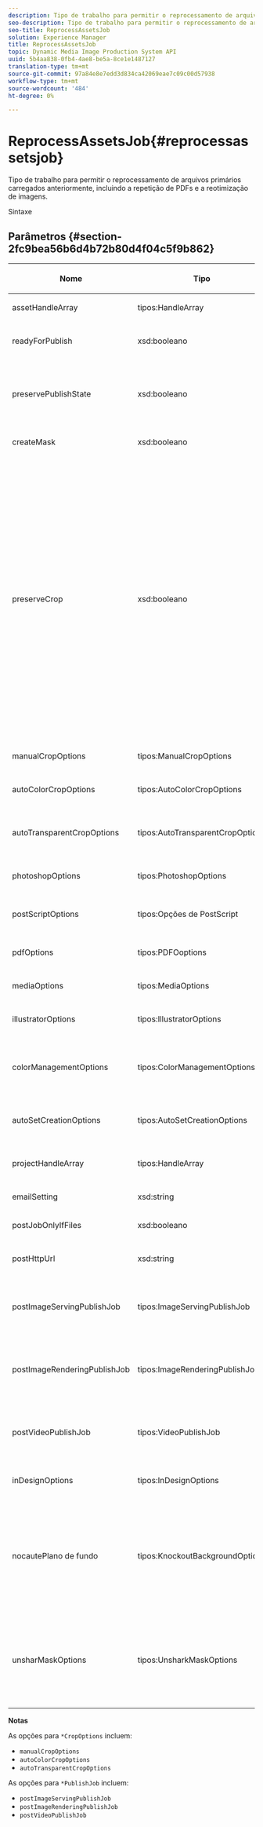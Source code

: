 ```yaml
---
description: Tipo de trabalho para permitir o reprocessamento de arquivos primários carregados anteriormente, incluindo a repetição de PDFs e a reotimização de imagens.
seo-description: Tipo de trabalho para permitir o reprocessamento de arquivos primários carregados anteriormente, incluindo a repetição de PDFs e a reotimização de imagens.
seo-title: ReprocessAssetsJob
solution: Experience Manager
title: ReprocessAssetsJob
topic: Dynamic Media Image Production System API
uuid: 5b4aa838-0fb4-4ae8-be5a-8ce1e1487127
translation-type: tm+mt
source-git-commit: 97a84e8e7edd3d834ca42069eae7c09c00d57938
workflow-type: tm+mt
source-wordcount: '484'
ht-degree: 0%

---
```



# ReprocessAssetsJob{#reprocessassetsjob}

Tipo de trabalho para permitir o reprocessamento de arquivos primários carregados anteriormente, incluindo a repetição de PDFs e a reotimização de imagens.

Sintaxe

## Parâmetros {#section-2fc9bea56b6d4b72b80d4f04c5f9b862}

<table id="table_04100BB8ABD84EF68B0A7CE3AD946414"> 
 <thead> 
  <tr> 
   <th colname="col1" class="entry"> <p>Nome </p> </th> 
   <th colname="col2" class="entry"> <p>Tipo </p> </th> 
   <th colname="col3" class="entry"> <p>Descrição </p> </th> 
  </tr> 
 </thead>
 <tbody> 
  <tr> 
   <td colname="col1"> <p><span class="codeph"> <span class="varname"> assetHandleArray</span> </span> </p> </td> 
   <td colname="col2"> <p><span class="codeph"> tipos:HandleArray</span> </p> </td> 
   <td colname="col3"> <p>Identificador de ativos. </p> </td> 
  </tr> 
  <tr> 
   <td colname="col1"> <p><span class="codeph"> <span class="varname"> readyForPublish</span> </span> </p> </td> 
   <td colname="col2"> <p><span class="codeph"> xsd:booleano</span> </p> </td> 
   <td colname="col3"> <p>Se os arquivos estão marcados como prontos para publicação. </p> </td> 
  </tr> 
  <tr> 
   <td colname="col1"> <p><span class="codeph"> <span class="varname"> preservePublishState</span> </span> </p> </td> 
   <td colname="col2"> <p><span class="codeph"> xsd:booleano</span> </p> </td> 
   <td colname="col3"> <p>Controla se o estado de publicação de um ativo existente é preservado ao substituir. Se não estiver definido, a configuração padrão da empresa será usada. </p> </td> 
  </tr> 
  <tr> 
   <td colname="col1"> <p><span class="codeph"> <span class="varname"> createMask</span> </span> </p> </td> 
   <td colname="col2"> <p><span class="codeph"> xsd:booleano</span> </p> </td> 
   <td colname="col3"> <p>Se uma máscara deve ser criada. </p> </td> 
  </tr> 
  <tr> 
   <td colname="col1"> <p><span class="codeph"> <span class="varname"> preserveCrop</span> </span> </p> </td> 
   <td colname="col2"> <p><span class="codeph"> xsd:booleano</span> </p> </td> 
   <td colname="col3"> <p>Controla a preservação de qualquer definição de cultura existente. O padrão é verdadeiro.</p> <p>Se você fornecer o parâmetro manualCropOptions e os valores correspondentes, os novos valores (excluindo 0,0,0,0) serão aplicados ao ativo independentemente do valor preserveCrop.</p><p>Se você <i>not</i> fornecer o parâmetro manualCropOptions, o valor de preserveCrop será mantido. E, no caso de verdadeiro, os valores de preserveCrop existentes são mantidos; no caso de false, os valores preserveCrop são removidos.</p><p>Exemplo:</p><p><p>&lt;preservecrop&gt;false&lt;/preservecrop&gt;<br />&lt;manualcropoptions&gt;<br />    &lt;left&gt;190&lt;/left&gt;<br />    &lt;right&gt;310&lt;/right&gt;<br />    &lt;top&gt;160&lt;/top&gt;<br />    &lt;bottom&gt;120&lt;/bottom&gt;<br />&lt;/manualcropoptions&gt;</p> </td> 
  </tr> 
  <tr> 
   <td colname="col1"> <p><span class="codeph"> <span class="varname"> manualCropOptions</span> </span> </p> </td> 
   <td colname="col2"> <p><span class="codeph"> tipos:ManualCropOptions</span> </p> </td> 
   <td colname="col3"> <p>Opções de corte manual. </p> </td> 
  </tr> 
  <tr> 
   <td colname="col1"> <p><span class="codeph"> <span class="varname"> autoColorCropOptions</span> </span> </p> </td> 
   <td colname="col2"> <p><span class="codeph"> tipos:AutoColorCropOptions</span> </p> </td> 
   <td colname="col3"> <p>Opções para cortes automáticos de imagens com base em cores. </p> </td> 
  </tr> 
  <tr> 
   <td colname="col1"> <p><span class="codeph"> <span class="varname"> autoTransparentCropOptions</span> </span> </p> </td> 
   <td colname="col2"> <p><span class="codeph"> tipos:AutoTransparentCropOptions</span> </p> </td> 
   <td colname="col3"> <p>Remove o espaço em branco das bordas das imagens, com base na transparência. </p> </td> 
  </tr> 
  <tr> 
   <td colname="col1"> <p><span class="codeph"> <span class="varname"> photoshopOptions</span> </span> </p> </td> 
   <td colname="col2"> <p><span class="codeph"> tipos:PhotoshopOptions</span> </p> </td> 
   <td colname="col3"> <p>Opções para carregar arquivos Photoshop no Servidor de imagens. </p> </td> 
  </tr> 
  <tr> 
   <td colname="col1"> <p><span class="codeph"> <span class="varname"> postScriptOptions</span> </span> </p> </td> 
   <td colname="col2"> <p><span class="codeph"> tipos:Opções de PostScript</span> </p> </td> 
   <td colname="col3"> <p>Opções para carregar arquivos PostScript no Servidor de imagens. </p> </td> 
  </tr> 
  <tr> 
   <td colname="col1"> <p><span class="codeph"> <span class="varname"> pdfOptions</span> </span> </p> </td> 
   <td colname="col2"> <p><span class="codeph"> tipos:PDFOoptions</span> </p> </td> 
   <td colname="col3"> <p>Opções para carregar arquivos PDF no Servidor de imagens. </p> </td> 
  </tr> 
  <tr> 
   <td colname="col1"> <p><span class="codeph"> <span class="varname"> mediaOptions</span> </span> </p> </td> 
   <td colname="col2"> <p><span class="codeph"> tipos:MediaOptions</span> </p> </td> 
   <td colname="col3"> <p>Opções de arquivo de mídia A/V. </p> </td> 
  </tr> 
  <tr> 
   <td colname="col1"> <p><span class="codeph"> <span class="varname"> illustratorOptions</span> </span> </p> </td> 
   <td colname="col2"> <p><span class="codeph"> tipos:IllustratorOptions</span> </p> </td> 
   <td colname="col3"> <p>Opções para carregar arquivos Illustrator no Servidor de imagens. </p> </td> 
  </tr> 
  <tr> 
   <td colname="col1"> <p><span class="codeph"> <span class="varname"> colorManagementOptions</span> </span> </p> </td> 
   <td colname="col2"> <p><span class="codeph"> tipos:ColorManagementOptions</span> </p> </td> 
   <td colname="col3"> <p>Opções que você pode especificar durante um upload. O conjunto afeta como a cor é gerenciada para o upload. </p> </td> 
  </tr> 
  <tr> 
   <td colname="col1"> <p><span class="codeph"> <span class="varname"> autoSetCreationOptions</span> </span> </p> </td> 
   <td colname="col2"> <p><span class="codeph"> tipos:AutoSetCreationOptions</span> </p> </td> 
   <td colname="col3"> <p>Matriz de scripts de geração de conjunto automático a serem aplicados a arquivos carregados. </p> </td> 
  </tr> 
  <tr> 
   <td colname="col1"> <p><span class="codeph"> <span class="varname"> projectHandleArray</span> </span> </p> </td> 
   <td colname="col2"> <p><span class="codeph"> tipos:HandleArray</span> </p> </td> 
   <td colname="col3"> <p>Uma matriz de identificadores de projetos. </p> </td> 
  </tr> 
  <tr> 
   <td colname="col1"> <p><span class="codeph"> <span class="varname"> emailSetting</span> </span> </p> </td> 
   <td colname="col2"> <p><span class="codeph"> xsd:string</span> </p> </td> 
   <td colname="col3"> <p>Opções para configurações de email. </p> </td> 
  </tr> 
  <tr> 
   <td colname="col1"> <p><span class="codeph"> <span class="varname"> postJobOnlyIfFiles</span> </span> </p> </td> 
   <td colname="col2"> <p><span class="codeph"> xsd:booleano</span> </p> </td> 
   <td colname="col3"> <p>Se deseja carregar somente arquivos. </p> </td> 
  </tr> 
  <tr> 
   <td colname="col1"> <p><span class="codeph"> <span class="varname"> postHttpUrl</span> </span> </p> </td> 
   <td colname="col2"> <p><span class="codeph"> xsd:string</span> </p> </td> 
   <td colname="col3"> <p>URL para o local de carregamento do arquivo. </p> </td> 
  </tr> 
  <tr> 
   <td colname="col1"> <p><span class="codeph"> <span class="varname"> postImageServingPublishJob</span> </span> </p> </td> 
   <td colname="col2"> <p><span class="codeph"> tipos:ImageServingPublishJob</span> </p> </td> 
   <td colname="col3"> <p>Detalhes da tarefa para uma tarefa de publicação de serviço de imagem a ser executada após a conclusão do upload. </p> </td> 
  </tr> 
  <tr> 
   <td colname="col1"> <p><span class="codeph"> <span class="varname"> postImageRenderingPublishJob</span> </span> </p> </td> 
   <td colname="col2"> <p><span class="codeph"> tipos:ImageRenderingPublishJob</span> </p> </td> 
   <td colname="col3"> <p>Detalhes do trabalho para um trabalho de publicação de renderização de imagem a ser executado após a conclusão do upload. </p> </td> 
  </tr> 
  <tr> 
   <td colname="col1"> <p><span class="codeph"> <span class="varname"> postVideoPublishJob</span> </span> </p> </td> 
   <td colname="col2"> <p><span class="codeph"> tipos:VideoPublishJob</span> </p> </td> 
   <td colname="col3"> <p>Detalhes do trabalho para um trabalho de publicação de vídeo a ser executado após a conclusão do upload. </p> </td> 
  </tr> 
  <tr> 
   <td colname="col1"> <p><span class="codeph"> <span class="varname"> inDesignOptions</span> </span> </p> </td> 
   <td colname="col2"> <p><span class="codeph"> tipos:InDesignOptions</span> </p> </td> 
   <td colname="col3"> <p>Opções para carregar arquivos de InDesign no servidor de imagens. </p> </td> 
  </tr> 
  <tr> 
   <td colname="col1"> <p><span class="codeph"> <span class="varname"> nocautePlano de fundo</span> </span> </p> </td> 
   <td colname="col2"> <p><span class="codeph"> tipos:KnockoutBackgroundOptions</span> </p> </td> 
   <td colname="col3"> <p>Mascarar o plano de fundo das imagens selecionadas. Isso permite que você as sobreponha em outras camadas com uma transparência fora da imagem do assunto. </p> <p>Opcional. </p> <p>Consulte<a href="../../types/c-data-types/r-knockout-background-options.md#reference-9196371848964d91842b337640791c9c" format="dita" scope="local"> KnockoutBackgroundOptions</a> </p> </td> 
  </tr> 
  <tr> 
   <td colname="col1"> <p><span class="codeph"> <span class="varname"> unsharMaskOptions</span> </span> </p> </td> 
   <td colname="col2"> <p><span class="codeph"> tipos:UnsharkMaskOptions</span> </p> </td> 
   <td colname="col3"> <p>Opções que permitem controlar as configurações de máscara de nitidez ao criar um arquivo TIF de pirâmide otimizado. Use essas configurações para ajudar a melhorar a nitidez da imagem. </p> <p>Consulte <a href="https://docs.adobe.com/content/help/en/dynamic-media-developer-resources/image-production-api/data-types/r-unsharp-mask-options.html"> UnsharmaskOptions</a>. </p> </td> 
  </tr> 
 </tbody> 
</table>

**Notas**

As opções para `*CropOptions` incluem:

* `manualCropOptions`
* `autoColorCropOptions`
* `autoTransparentCropOptions`

As opções para `*PublishJob` incluem:

* `postImageServingPublishJob`
* `postImageRenderingPublishJob`
* `postVideoPublishJob`

